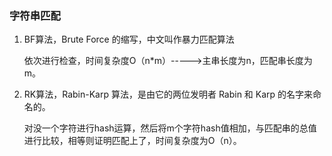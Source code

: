 ### 字符串匹配
1. BF算法，Brute Force 的缩写，中文叫作暴力匹配算法

   依次进行检查，时间复杂度O（n*m）----->主串长度为n，匹配串长度为m。

2. RK算法，Rabin-Karp 算法，是由它的两位发明者 Rabin 和 Karp 的名字来命名的。

   对没一个字符进行hash运算，然后将m个字符hash值相加，与匹配串的总值进行比较，相等则证明匹配上了，时间复杂度为O（n）。